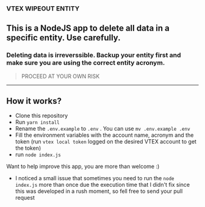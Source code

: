 ### VTEX WIPEOUT ENTITY

## This is a NodeJS app to delete all data in a specific entity. Use carefully.

### Deleting data is **irreverssible**. Backup your entity first and make sure you are using the correct entity acronym.

> PROCEED AT YOUR OWN RISK

---

## How it works?

 - Clone this repository
 - Run `yarn install`
 - Rename the `.env.example` to `.env` . You can use `mv .env.example .env`
 - Fill the environment variables with the account name, acronym and the token (run `vtex local token` logged on the desired VTEX account to get the token)
 - run `node index.js`


Want to help improve this app, you are more than welcome :)
 - I noticed a small issue that sometimes you need to run the `node index.js` more than once due the execution time that I didn't fix since this was developed in a rush moment, so fell free to send your pull request